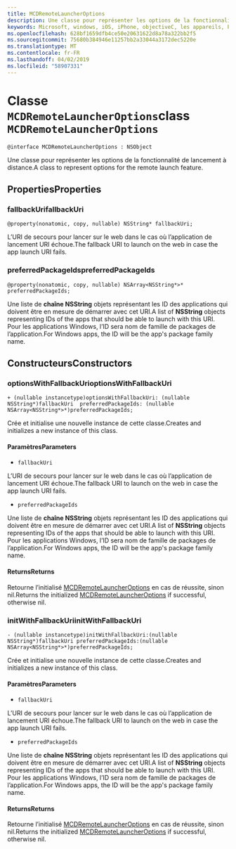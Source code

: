 ```yaml
---
title: MCDRemoteLauncherOptions
description: Une classe pour représenter les options de la fonctionnalité de lancement à distance.
keywords: Microsoft, windows, iOS, iPhone, objectiveC, les appareils, Project Rome connectés
ms.openlocfilehash: 628bf1659dfb4ce50e20631622d8a78a322bb2f5
ms.sourcegitcommit: 75680b384946e11257bb2a33044a3172dec5220e
ms.translationtype: MT
ms.contentlocale: fr-FR
ms.lasthandoff: 04/02/2019
ms.locfileid: "58907331"
---
```

# <a name="class-mcdremotelauncheroptions"></a><span data-ttu-id="05916-104">Classe `MCDRemoteLauncherOptions`</span><span class="sxs-lookup"><span data-stu-id="05916-104">class `MCDRemoteLauncherOptions`</span></span> 

```
@interface MCDRemoteLauncherOptions : NSObject
```  

<span data-ttu-id="05916-105">Une classe pour représenter les options de la fonctionnalité de lancement à distance.</span><span class="sxs-lookup"><span data-stu-id="05916-105">A class to represent options for the remote launch feature.</span></span>

## <a name="properties"></a><span data-ttu-id="05916-106">Properties</span><span class="sxs-lookup"><span data-stu-id="05916-106">Properties</span></span>

### <a name="fallbackuri"></a><span data-ttu-id="05916-107">fallbackUri</span><span class="sxs-lookup"><span data-stu-id="05916-107">fallbackUri</span></span>
`@property(nonatomic, copy, nullable) NSString* fallbackUri;`

<span data-ttu-id="05916-108">L’URI de secours pour lancer sur le web dans le cas où l’application de lancement URI échoue.</span><span class="sxs-lookup"><span data-stu-id="05916-108">The fallback URI to launch on the web in case the app launch URI fails.</span></span>

### <a name="preferredpackageids"></a><span data-ttu-id="05916-109">preferredPackageIds</span><span class="sxs-lookup"><span data-stu-id="05916-109">preferredPackageIds</span></span>
`@property(nonatomic, copy, nullable) NSArray<NSString*>* preferredPackageIds;`

<span data-ttu-id="05916-110">Une liste de **chaîne NSString** objets représentant les ID des applications qui doivent être en mesure de démarrer avec cet URI.</span><span class="sxs-lookup"><span data-stu-id="05916-110">A list of **NSString** objects representing IDs of the apps that should be able to launch with this URI.</span></span> <span data-ttu-id="05916-111">Pour les applications Windows, l’ID sera nom de famille de packages de l’application.</span><span class="sxs-lookup"><span data-stu-id="05916-111">For Windows apps, the ID will be the app's package family name.</span></span>

## <a name="constructors"></a><span data-ttu-id="05916-112">Constructeurs</span><span class="sxs-lookup"><span data-stu-id="05916-112">Constructors</span></span>

### <a name="optionswithfallbackuri"></a><span data-ttu-id="05916-113">optionsWithFallbackUri</span><span class="sxs-lookup"><span data-stu-id="05916-113">optionsWithFallbackUri</span></span>
`+ (nullable instancetype)optionsWithFallbackUri: (nullable NSString*)fallbackUri  preferredPackageIds: (nullable NSArray<NSString*>*)preferredPackageIds;`

<span data-ttu-id="05916-114">Crée et initialise une nouvelle instance de cette classe.</span><span class="sxs-lookup"><span data-stu-id="05916-114">Creates and initializes a new instance of this class.</span></span>

#### <a name="parameters"></a><span data-ttu-id="05916-115">Paramètres</span><span class="sxs-lookup"><span data-stu-id="05916-115">Parameters</span></span>
* `fallbackUri` 

<span data-ttu-id="05916-116">L’URI de secours pour lancer sur le web dans le cas où l’application de lancement URI échoue.</span><span class="sxs-lookup"><span data-stu-id="05916-116">The fallback URI to launch on the web in case the app launch URI fails.</span></span>

* `preferredPackageIds` 

<span data-ttu-id="05916-117">Une liste de **chaîne NSString** objets représentant les ID des applications qui doivent être en mesure de démarrer avec cet URI.</span><span class="sxs-lookup"><span data-stu-id="05916-117">A list of **NSString** objects representing IDs of the apps that should be able to launch with this URI.</span></span> <span data-ttu-id="05916-118">Pour les applications Windows, l’ID sera nom de famille de packages de l’application.</span><span class="sxs-lookup"><span data-stu-id="05916-118">For Windows apps, the ID will be the app's package family name.</span></span>

#### <a name="returns"></a><span data-ttu-id="05916-119">Returns</span><span class="sxs-lookup"><span data-stu-id="05916-119">Returns</span></span>
<span data-ttu-id="05916-120">Retourne l’initialisé [MCDRemoteLauncherOptions](MCDRemoteLauncherOptions.md) en cas de réussite, sinon nil.</span><span class="sxs-lookup"><span data-stu-id="05916-120">Returns the initialized [MCDRemoteLauncherOptions](MCDRemoteLauncherOptions.md) if successful, otherwise nil.</span></span>

### <a name="initwithfallbackuri"></a><span data-ttu-id="05916-121">initWithFallbackUri</span><span class="sxs-lookup"><span data-stu-id="05916-121">initWithFallbackUri</span></span>
`- (nullable instancetype)initWithFallbackUri:(nullable NSString*)fallbackUri preferredPackageIds:(nullable NSArray<NSString*>*)preferredPackageIds;`

<span data-ttu-id="05916-122">Crée et initialise une nouvelle instance de cette classe.</span><span class="sxs-lookup"><span data-stu-id="05916-122">Creates and initializes a new instance of this class.</span></span>

#### <a name="parameters"></a><span data-ttu-id="05916-123">Paramètres</span><span class="sxs-lookup"><span data-stu-id="05916-123">Parameters</span></span>
* `fallbackUri` 

<span data-ttu-id="05916-124">L’URI de secours pour lancer sur le web dans le cas où l’application de lancement URI échoue.</span><span class="sxs-lookup"><span data-stu-id="05916-124">The fallback URI to launch on the web in case the app launch URI fails.</span></span>

* `preferredPackageIds` 

<span data-ttu-id="05916-125">Une liste de **chaîne NSString** objets représentant les ID des applications qui doivent être en mesure de démarrer avec cet URI.</span><span class="sxs-lookup"><span data-stu-id="05916-125">A list of **NSString** objects representing IDs of the apps that should be able to launch with this URI.</span></span> <span data-ttu-id="05916-126">Pour les applications Windows, l’ID sera nom de famille de packages de l’application.</span><span class="sxs-lookup"><span data-stu-id="05916-126">For Windows apps, the ID will be the app's package family name.</span></span>

#### <a name="returns"></a><span data-ttu-id="05916-127">Returns</span><span class="sxs-lookup"><span data-stu-id="05916-127">Returns</span></span>
<span data-ttu-id="05916-128">Retourne l’initialisé [MCDRemoteLauncherOptions](MCDRemoteLauncherOptions.md) en cas de réussite, sinon nil.</span><span class="sxs-lookup"><span data-stu-id="05916-128">Returns the initialized [MCDRemoteLauncherOptions](MCDRemoteLauncherOptions.md) if successful, otherwise nil.</span></span>